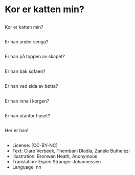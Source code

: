 # Kor er katten min?

##
Kor er katten min?

##
Er han under senga?

##
Er han på toppen av skapet?

##
Er han bak sofaen?

##
Er han ved sida av bøtta?

##
Er han inne i korgen?

##
Er han utanfor huset?

##
Her er han!

##
* License: [CC-BY-NC]
* Text: Clare Verbeek, Thembani Dladla, Zanele Buthelezi
* Illustration: Bronwen Heath, Anonymous
* Translation: Espen Stranger-Johannessen
* Language: nn
